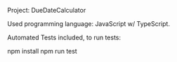 Project: DueDateCalculator

Used programming language: JavaScript w/ TypeScript. 

Automated Tests included, to run tests: 

npm install
npm run test
